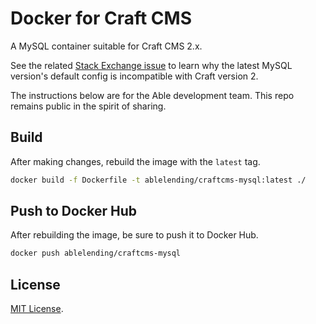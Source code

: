 # Docker for Craft CMS

A MySQL container suitable for Craft CMS 2.x.

See the related [Stack Exchange issue](https://craftcms.stackexchange.com/questions/12084/getting-this-sql-error-group-by-incompatible-with-sql-mode-only-full-group-by/12106) to learn why the latest MySQL version's default config is incompatible with Craft version 2.

The instructions below are for the Able development team. This repo remains public in the spirit of sharing.

## Build

After making changes, rebuild the image with the `latest` tag.

```bash
docker build -f Dockerfile -t ablelending/craftcms-mysql:latest ./
```

## Push to Docker Hub

After rebuilding the image, be sure to push it to Docker Hub.

```bash
docker push ablelending/craftcms-mysql
```

## License

[MIT License](/LICENSE).
